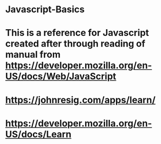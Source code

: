 # Javascript-Basics
# This is a reference for Javascript created after through reading of manual from https://developer.mozilla.org/en-US/docs/Web/JavaScript
# https://johnresig.com/apps/learn/
# https://developer.mozilla.org/en-US/docs/Learn

